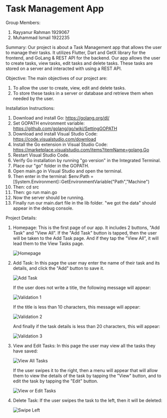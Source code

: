 # Task Management App

Group Members:
  1. Rayyanur Rahman 1929067
  2. Muhammad Ismail 1922235
  
Summary:
  Our project is about a Task Management app that allows the user to manage their tasks. It utilizes Flutter, Dart and GetX library for the frontend, and GoLang & REST API for the backend. Our app allows the user to create tasks, view tasks, edit tasks and delete tasks. These tasks are stored on a server and interacted with using a REST API.

Objective:
  The main objectives of our project are:
  1. To allow the user to create, view, edit and delete tasks.
  2. To store these tasks in a server or database and retrieve them when needed by the user.
  
Installation Instructions:
  1.	Download and install Go: https://golang.org/dl/
  2.	Set GOPATH environment variable: https://github.com/golang/go/wiki/SettingGOPATH
  3.	Download and install Visual Studio Code: https://code.visualstudio.com/download
  4.	Install the Go extension in Visual Studio Code: https://marketplace.visualstudio.com/items?itemName=golang.Go
  5.	Restart Visual Studio Code.
  6.	Verify Go installation by running "go version" in the Integrated Terminal.
  7.  Place our "go" folder in the GOPATH.
  8.  Open main.go in Visual Studio and open the terminal.
  9.  Then enter in the terminal: $env:Path = [System.Environment]::GetEnvironmentVariable("Path","Machine")
  10. Then: cd src
  11. Then: go run main.go
  12. Now the server should be running.
  13. Finally run our main.dart file in the lib folder. "we got the data" should appear in the debug console.

Project Details:
  1. Homepage: 
     This is the first page of our app. It includes 2 buttons, "Add Task" and "View All". If the "Add Task" button is tapped, then the user will be taken to the Add Task page. And if they tap the "View All", it will lead them to the View Tasks page.
    
     ![Homepage](https://user-images.githubusercontent.com/88615039/215794258-85ab715a-454c-46ab-a527-de3854cc3b44.jpg)
    
  2. Add Task: 
     In this page the user may enter the name of their task and its details, and click the "Add" button to save it.
  
     ![Add Task](https://user-images.githubusercontent.com/88615039/215799451-f1f42f80-7988-4a57-af3a-c4086cef5032.jpg)
     
     If the user does not write a title, the following message will appear:
     
     ![Validation 1](https://user-images.githubusercontent.com/88615039/215800698-008b872f-28c5-42c8-ab52-a695a092d663.jpg)
     
     If the title is less than 10 characters, this message will appear:
     
     ![Validation 2](https://user-images.githubusercontent.com/88615039/215800751-e8e36c43-77ce-41ad-a0d0-525c034b2c28.jpg)

     And finally if the task details is less than 20 characters, this will appear:
     
     ![Validation 3](https://user-images.githubusercontent.com/88615039/215800798-65497da2-35c0-43bf-8f59-9d2c9f79a902.jpg)
     
  3. View and Edit Tasks: 
     In this page the user may view all the tasks they have saved:
     
     ![View All Tasks](https://user-images.githubusercontent.com/88615039/215801702-85bcea8b-4dd3-4b8b-a238-37a918ec9208.jpg)

     If the user swipes it to the right, then a menu will appear that will allow them to view the details of the task by tapping the "View" button, and to edit the task by tapping the "Edit" button.
     
     ![View or Edit Tasks](https://user-images.githubusercontent.com/88615039/215803686-05c11107-98cc-42e9-b58f-2c92d88722c0.jpg)

  4. Delete Task: 
     If the user swipes the task to the left, then it will be deleted:
     
     ![Swipe Left](https://user-images.githubusercontent.com/88615039/215801965-374a392f-a64f-4de8-b430-521a1e1aff6c.jpg)
  
